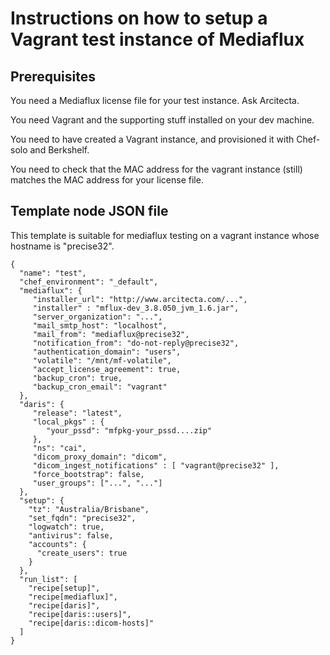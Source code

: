 Instructions on how to setup a Vagrant test instance of Mediaflux
=================================================================

Prerequisites
-------------

You need a Mediaflux license file for your test instance.  Ask Arcitecta.

You need Vagrant and the supporting stuff installed on your dev machine.

You need to have created a Vagrant instance, and provisioned it with Chef-solo and Berkshelf.

You need to check that the MAC address for the vagrant instance (still) matches the MAC address for your license file.

Template node JSON file
-----------------------

This template is suitable for mediaflux testing on a vagrant instance whose hostname is "precise32".

```
{
  "name": "test",
  "chef_environment": "_default",
  "mediaflux": {
     "installer_url": "http://www.arcitecta.com/...",
     "installer" : "mflux-dev_3.8.050_jvm_1.6.jar",
     "server_organization": "...",
     "mail_smtp_host": "localhost",
     "mail_from": "mediaflux@precise32",
     "notification_from": "do-not-reply@precise32",
     "authentication_domain": "users",
     "volatile": "/mnt/mf-volatile",
     "accept_license_agreement": true,
     "backup_cron": true,
     "backup_cron_email": "vagrant"
  },
  "daris": {
     "release": "latest",
     "local_pkgs" : {
        "your_pssd": "mfpkg-your_pssd....zip"
     },
     "ns": "cai",
     "dicom_proxy_domain": "dicom",
     "dicom_ingest_notifications" : [ "vagrant@precise32" ],
     "force_bootstrap": false,
     "user_groups": ["...", "..."]
  },
  "setup": {
    "tz": "Australia/Brisbane",
    "set_fqdn": "precise32",
    "logwatch": true,
    "antivirus": false,
    "accounts": {
      "create_users": true
    }
  },
  "run_list": [
    "recipe[setup]",
    "recipe[mediaflux]",
    "recipe[daris]",
    "recipe[daris::users]",
    "recipe[daris::dicom-hosts]"
  ]
}
```